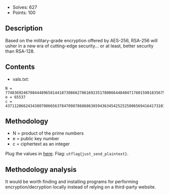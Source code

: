 - Solves: 627
- Points: 100
## Description
Based on the military-grade encryption offered by AES-256, RSA-256 will usher in a new era of cutting-edge security... or at least, better security than RSA-128.
## Contents
- vals.txt:
```
N = 77483692467084448965814418730866278616923517800664484047176015901835675610073
e = 65537
c = 43711206624343807006656378470987868686365943634542525258065694164173101323321
```
## Methodology
- N = product of the prime numbers
- e = public key number
- c = ciphertext as an integer

Plug the values in [here](https://www.dcode.fr/rsa-cipher).
Flag: `utflag{just_send_plaintext}`.
## Methodology analysis
It would be worth finding and installing programs for performing encryption/decryption locally instead of relying on a third-party website.
